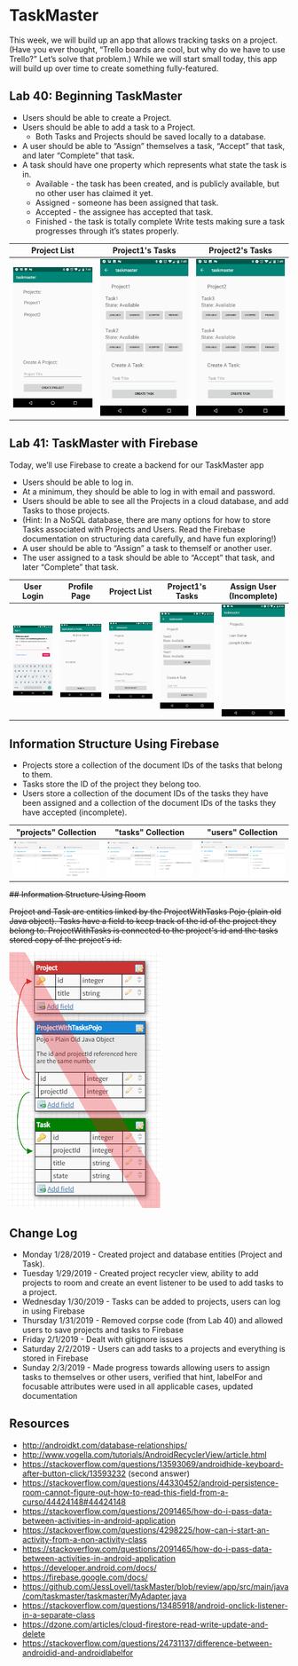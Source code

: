 # TaskMaster

This week, we will build up an app that allows tracking tasks on a project. (Have you ever thought, “Trello boards are cool, but why do we have to use Trello?” Let’s solve that problem.) While we will start small today, this app will build up over time to create something fully-featured.

## Lab 40: Beginning TaskMaster
* Users should be able to create a Project.
* Users should be able to add a task to a Project.
  * Both Tasks and Projects should be saved locally to a database.
* A user should be able to “Assign” themselves a task, “Accept” that task, and later “Complete” that task.
* A task should have one property which represents what state the task is in.
  * Available - the task has been created, and is publicly available, but no other user has claimed it yet.
  * Assigned - someone has been assigned that task.
  * Accepted - the assignee has accepted that task.
  * Finished - the task is totally complete Write tests making sure a task progresses through it’s states properly.

|             Project List              |             Project1's Tasks           |             Project2's Tasks           |
|---------------------------------------|----------------------------------------|----------------------------------------|
| ![Lab 40](screenshots/screenshot.png) | ![Lab 40](screenshots/screenshot1.png) | ![Lab 40](screenshots/screenshot2.png) |

## Lab 41: TaskMaster with Firebase
Today, we’ll use Firebase to create a backend for our TaskMaster app
* Users should be able to log in.
*   At a minimum, they should be able to log in with email and password.
* Users should be able to see all the Projects in a cloud database, and add Tasks to those projects.
*   (Hint: In a NoSQL database, there are many options for how to store Tasks associated with Projects and Users. Read the Firebase documentation on structuring data carefully, and have fun exploring!)
* A user should be able to “Assign” a task to themself or another user.
* The user assigned to a task should be able to “Accept” that task, and later “Complete” that task.

|              User Login                |              Profile Page              |              Project List              |            Project1's Tasks            |     Assign User (Incomplete)           |
|----------------------------------------|----------------------------------------|----------------------------------------|----------------------------------------|----------------------------------------|
| ![Lab 41](screenshots/screenshot3.png) | ![Lab 41](screenshots/screenshot4.png) | ![Lab 41](screenshots/screenshot5.png) | ![Lab 41](screenshots/screenshot6.png) | ![Lab 41](screenshots/screenshot7.png) |

## Information Structure Using Firebase

* Projects store a collection of the document IDs of the tasks that belong to them.
* Tasks store the ID of the project they belong too.
* Users store a collection of the document IDs of the tasks they have been assigned and a collection of the document IDs of the tasks they have accepted (incomplete).

|          "projects" Collection           |           "tasks" Collection            |           "users" Collection             |
|------------------------------------------|-----------------------------------------|------------------------------------------|
|  ![FireBase](screenshots/firebase.png)   |  ![FireBase](screenshots/firebase1.png)  |  ![FireBase](screenshots/firebase2.png)  |

~~## Information Structure Using Room~~

~~Project and Task are entities linked by the ProjectWithTasks Pojo (plain old Java object). Tasks have a field to keep track of the id of the project they belong to. ProjectWithTasks is connected to the project's id and the tasks stored copy of the project's id.~~

![Lab 40](screenshots/roomDatabaseStructure.png)

## Change Log
* Monday 1/28/2019 - Created project and database entities (Project and Task).
* Tuesday 1/29/2019 - Created project recycler view, ability to add projects to room and create an event listener to be used to add tasks to a project.
* Wednesday 1/30/2019 - Tasks can be added to projects, users can log in using Firebase
* Thursday 1/31/2019 - Removed corpse code (from Lab 40) and allowed users to save projects and tasks to Firebase
* Friday 2/1/2019 - Dealt with gitignore issues
* Saturday 2/2/2019 - Users can add tasks to a projects and everything is stored in Firebase
* Sunday 2/3/2019 - Made progress towards allowing users to assign tasks to themselves or other users, verified that hint, labelFor and focusable attributes were used in all applicable cases, updated documentation

## Resources
* http://androidkt.com/database-relationships/
* http://www.vogella.com/tutorials/AndroidRecyclerView/article.html
* https://stackoverflow.com/questions/13593069/androidhide-keyboard-after-button-click/13593232 (second answer)
* https://stackoverflow.com/questions/44330452/android-persistence-room-cannot-figure-out-how-to-read-this-field-from-a-curso/44424148#44424148
* https://stackoverflow.com/questions/2091465/how-do-i-pass-data-between-activities-in-android-application
* https://stackoverflow.com/questions/4298225/how-can-i-start-an-activity-from-a-non-activity-class
* https://stackoverflow.com/questions/2091465/how-do-i-pass-data-between-activities-in-android-application
* https://developer.android.com/docs/
* https://firebase.google.com/docs/
* https://github.com/JessLovell/taskMaster/blob/review/app/src/main/java/com/taskmaster/taskmaster/MyAdapter.java
* https://stackoverflow.com/questions/13485918/android-onclick-listener-in-a-separate-class
* https://dzone.com/articles/cloud-firestore-read-write-update-and-delete
* https://stackoverflow.com/questions/24731137/difference-between-androidid-and-androidlabelfor